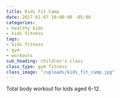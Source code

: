 ```yaml
---
title: Kids Fit Camp
date: 2017-01-07 10:00:00 -05:00
categories:
- healthy kids
- kids fitness
tags:
- kids fitness
- gym
- workouts
sub_heading: children's class
class_type: gym fitness
class_image: "/uploads/kids_fit_camp.jpg"
---
```


Total body workout for kids aged 6-12.

